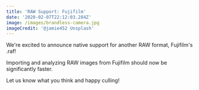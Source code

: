 ```yaml
---
title: 'RAW Support: Fujifilm'
date: '2020-02-07T22:12:03.284Z'
image: /images/brandless-camera.jpg
imageCredit: '@jamie452 Unsplash'
---
```


We're excited to announce native support for another RAW format, Fujifilm's .raf!

Importing and analyzing RAW images from Fujifilm should now be significantly faster.

Let us know what you think and happy culling!
